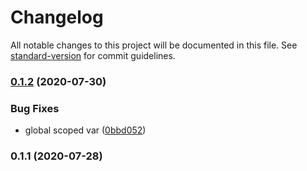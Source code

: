 # Changelog

All notable changes to this project will be documented in this file. See [standard-version](https://github.com/conventional-changelog/standard-version) for commit guidelines.

### [0.1.2](https://github.com/harryy2510/pubsub/compare/v0.1.1...v0.1.2) (2020-07-30)


### Bug Fixes

* global scoped var ([0bbd052](https://github.com/harryy2510/pubsub/commit/0bbd0522eca8d74e74423175bed8175bb3749cf6))

### 0.1.1 (2020-07-28)

